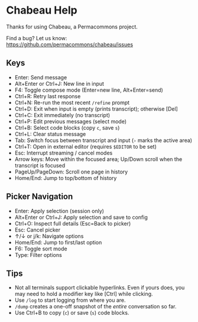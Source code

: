 # Chabeau Help

Thanks for using Chabeau, a Permacommons project.

Find a bug? Let us know: https://github.com/permacommons/chabeau/issues

## Keys

- Enter: Send message
- Alt+Enter or Ctrl+J: New line in input
- F4: Toggle compose mode (Enter=new line, Alt+Enter=send)
- Ctrl+R: Retry last response
- Ctrl+N: Re-run the most recent `/refine` prompt
- Ctrl+D: Exit when input is empty (prints transcript); otherwise [Del]
- Ctrl+C: Exit immediately (no transcript)
- Ctrl+P: Edit previous messages (select mode)
- Ctrl+B: Select code blocks (copy `c`, save `s`)
- Ctrl+L: Clear status message
- Tab: Switch focus between transcript and input (`›` marks the active area)
- Ctrl+T: Open in external editor (requires `$EDITOR` to be set)
- Esc: Interrupt streaming / cancel modes
- Arrow keys: Move within the focused area; Up/Down scroll when the transcript is focused
- PageUp/PageDown: Scroll one page in history
- Home/End: Jump to top/bottom of history

## Picker Navigation

- Enter: Apply selection (session only)
- Alt+Enter or Ctrl+J: Apply selection and save to config
- Ctrl+O: Inspect full details (Esc=Back to picker)
- Esc: Cancel picker
- ↑/↓ or j/k: Navigate options
- Home/End: Jump to first/last option
- F6: Toggle sort mode
- Type: Filter options

## Tips

- Not all terminals support clickable hyperlinks. Even if yours does, you may need to hold a modifier key like [Ctrl] while clicking.
- Use `/log` to start logging from where you are.
- `/dump` creates a one-off snapshot of the _entire_ conversation so far.
- Use Ctrl+B to copy (`c`) or save (`s`) code blocks.
